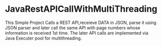 # JavaRestAPICallWithMultiThreading
This Simple Project Calls a REST API,receieve DATA in JSON, parse it using JSON parser and later call the same API with page numbers whose information is received 1st time. 
The later API calls are implemented via Java Executer pool for multithreading.
